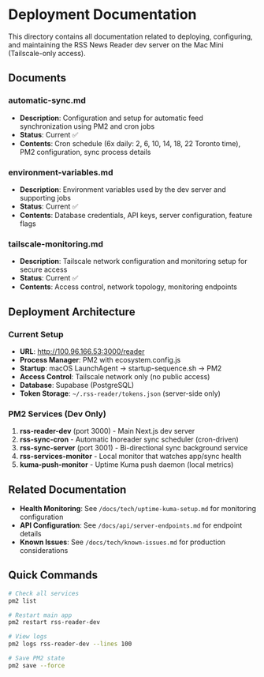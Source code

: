 # Deployment Documentation

This directory contains all documentation related to deploying, configuring, and maintaining the RSS News Reader dev server on the Mac Mini (Tailscale-only access).

## Documents

### automatic-sync.md

- **Description**: Configuration and setup for automatic feed synchronization using PM2 and cron jobs
- **Status**: Current ✅
- **Contents**: Cron schedule (6x daily: 2, 6, 10, 14, 18, 22 Toronto time), PM2 configuration, sync process details

### environment-variables.md

- **Description**: Environment variables used by the dev server and supporting jobs
- **Status**: Current ✅
- **Contents**: Database credentials, API keys, server configuration, feature flags

### tailscale-monitoring.md

- **Description**: Tailscale network configuration and monitoring setup for secure access
- **Status**: Current ✅
- **Contents**: Access control, network topology, monitoring endpoints

## Deployment Architecture

### Current Setup

- **URL**: http://100.96.166.53:3000/reader
- **Process Manager**: PM2 with ecosystem.config.js
- **Startup**: macOS LaunchAgent → startup-sequence.sh → PM2
- **Access Control**: Tailscale network only (no public access)
- **Database**: Supabase (PostgreSQL)
- **Token Storage**: `~/.rss-reader/tokens.json` (server-side only)

### PM2 Services (Dev Only)

1. **rss-reader-dev** (port 3000) - Main Next.js dev server
2. **rss-sync-cron** - Automatic Inoreader sync scheduler (cron-driven)
3. **rss-sync-server** (port 3001) - Bi-directional sync background service
4. **rss-services-monitor** - Local monitor that watches app/sync health
5. **kuma-push-monitor** - Uptime Kuma push daemon (local metrics)



## Related Documentation

- **Health Monitoring**: See `/docs/tech/uptime-kuma-setup.md` for monitoring configuration
- **API Configuration**: See `/docs/api/server-endpoints.md` for endpoint details
- **Known Issues**: See `/docs/tech/known-issues.md` for production considerations

## Quick Commands

```bash
# Check all services
pm2 list

# Restart main app
pm2 restart rss-reader-dev

# View logs
pm2 logs rss-reader-dev --lines 100

# Save PM2 state
pm2 save --force
```
